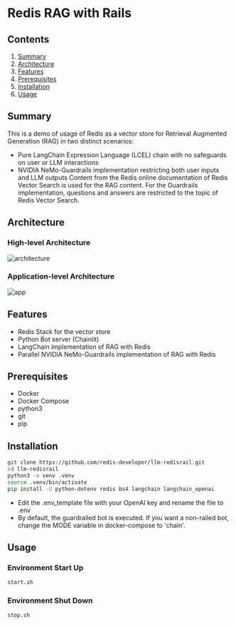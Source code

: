 # Redis RAG with Rails
## Contents
1.  [Summary](#summary)
2.  [Architecture](#architecture)
3.  [Features](#features)
4.  [Prerequisites](#prerequisites)
5.  [Installation](#installation)
6.  [Usage](#usage)

## Summary <a name="summary"></a>
This is a demo of usage of Redis as a vector store for Retrieval Augmented Generation (RAG) in two distinct scenarios:
- Pure LangChain Expression Language (LCEL) chain with no safeguards on user or LLM interactions
- NVIDIA NeMo-Guardrails implementation restricting both user inputs and LLM outputs
Content from the Redis online documentation of Redis Vector Search is used for the RAG content.  For the Guardrails implementation, questions and answers are restricted to the topic of Redis Vector Search.

## Architecture <a name="architecture"></a>
### High-level Architecture

![architecture](https://docs.google.com/drawings/d/e/2PACX-1vTY5N2ZLu7fwy-DuFQ1T8Taf6r-jJOVOsKPlyC6I_dhxH5Y6A2lQsO3LaPYlsIPXmdl5kAfBQlBj3Z8/pub?w=976&h=354)  

### Application-level Architecture

![app](https://docs.google.com/drawings/d/e/2PACX-1vQ7uH_ho38iDeOBd8YRY1ybsVqYV41CxTYs4um6t2ytdSk7kRzKiZn9R-jE8p_0ENc65QVFI4Ta82ui/pub?w=815&h=713)
 
## Features <a name="features"></a>
- Redis Stack for the vector store
- Python Bot server (Chainlit)
- LangChain implementation of RAG with Redis
- Parallel NVIDIA NeMo-Guardrails implementation of RAG with Redis

## Prerequisites <a name="prerequisites"></a>
- Docker
- Docker Compose
- python3
- git
- pip

## Installation <a name="installation"></a>
```bash
git clone https://github.com/redis-developer/llm-redisrail.git
cd llm-redisrail
python3 -m venv .venv
source .venv/bin/activate
pip install -U python-dotenv redis bs4 langchain langchain_openai
```
- Edit the .env_template file with your OpenAI key and rename the file to .env
- By default, the guardrailed bot is executed.  If you want a non-railed bot, change the MODE variable in docker-compose to 'chain'.

## Usage <a name="usage"></a>
### Environment Start Up
```bash
start.sh
```

### Environment Shut Down
```bash
stop.sh
```
